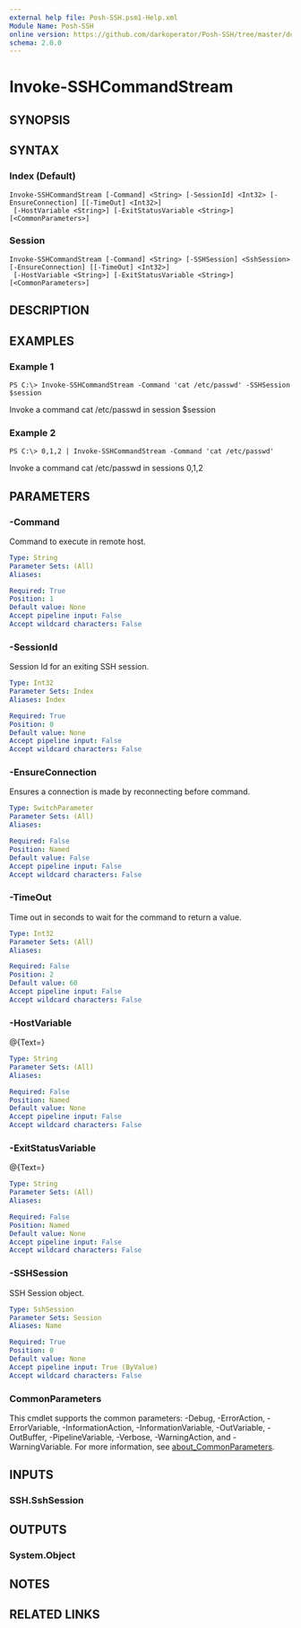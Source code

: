 ```yaml
---
external help file: Posh-SSH.psm1-Help.xml
Module Name: Posh-SSH
online version: https://github.com/darkoperator/Posh-SSH/tree/master/docs
schema: 2.0.0
---
```


# Invoke-SSHCommandStream

## SYNOPSIS

## SYNTAX

### Index (Default)
```
Invoke-SSHCommandStream [-Command] <String> [-SessionId] <Int32> [-EnsureConnection] [[-TimeOut] <Int32>]
 [-HostVariable <String>] [-ExitStatusVariable <String>] [<CommonParameters>]
```

### Session
```
Invoke-SSHCommandStream [-Command] <String> [-SSHSession] <SshSession> [-EnsureConnection] [[-TimeOut] <Int32>]
 [-HostVariable <String>] [-ExitStatusVariable <String>] [<CommonParameters>]
```

## DESCRIPTION

## EXAMPLES

### Example 1
```
PS C:\> Invoke-SSHCommandStream -Command 'cat /etc/passwd' -SSHSession $session
```

Invoke a command cat /etc/passwd in session $session

### Example 2
```
PS C:\> 0,1,2 | Invoke-SSHCommandStream -Command 'cat /etc/passwd'
```

Invoke a command cat /etc/passwd in sessions 0,1,2

## PARAMETERS

### -Command
Command to execute in remote host.

```yaml
Type: String
Parameter Sets: (All)
Aliases:

Required: True
Position: 1
Default value: None
Accept pipeline input: False
Accept wildcard characters: False
```

### -SessionId
Session Id for an exiting SSH session.

```yaml
Type: Int32
Parameter Sets: Index
Aliases: Index

Required: True
Position: 0
Default value: None
Accept pipeline input: False
Accept wildcard characters: False
```

### -EnsureConnection
Ensures a connection is made by reconnecting before command.

```yaml
Type: SwitchParameter
Parameter Sets: (All)
Aliases:

Required: False
Position: Named
Default value: False
Accept pipeline input: False
Accept wildcard characters: False
```

### -TimeOut
Time out in seconds to wait for the command to return a value.

```yaml
Type: Int32
Parameter Sets: (All)
Aliases:

Required: False
Position: 2
Default value: 60
Accept pipeline input: False
Accept wildcard characters: False
```

### -HostVariable
@{Text=}

```yaml
Type: String
Parameter Sets: (All)
Aliases:

Required: False
Position: Named
Default value: None
Accept pipeline input: False
Accept wildcard characters: False
```

### -ExitStatusVariable
@{Text=}

```yaml
Type: String
Parameter Sets: (All)
Aliases:

Required: False
Position: Named
Default value: None
Accept pipeline input: False
Accept wildcard characters: False
```

### -SSHSession
SSH Session object.

```yaml
Type: SshSession
Parameter Sets: Session
Aliases: Name

Required: True
Position: 0
Default value: None
Accept pipeline input: True (ByValue)
Accept wildcard characters: False
```

### CommonParameters
This cmdlet supports the common parameters: -Debug, -ErrorAction, -ErrorVariable, -InformationAction, -InformationVariable, -OutVariable, -OutBuffer, -PipelineVariable, -Verbose, -WarningAction, and -WarningVariable. For more information, see [about_CommonParameters](http://go.microsoft.com/fwlink/?LinkID=113216).

## INPUTS

### SSH.SshSession
## OUTPUTS

### System.Object
## NOTES

## RELATED LINKS
